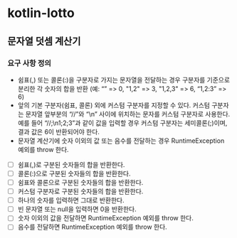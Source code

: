 # kotlin-lotto

## 문자열 덧셈 계산기

### 요구 사항 정의
- 쉼표(,) 또는 콜론(:)을 구분자로 가지는 문자열을 전달하는 경우 구분자를 기준으로 분리한 각 숫자의 합을 반환 (예: “” => 0, "1,2" => 3, "1,2,3" => 6, “1,2:3” => 6)
- 앞의 기본 구분자(쉼표, 콜론) 외에 커스텀 구분자를 지정할 수 있다. 커스텀 구분자는 문자열 앞부분의 “//”와 “\n” 사이에 위치하는 문자를 커스텀 구분자로 사용한다. 예를 들어 “//;\n1;2;3”과 같이 값을 입력할 경우 커스텀 구분자는 세미콜론(;)이며, 결과 값은 6이 반환되어야 한다.
- 문자열 계산기에 숫자 이외의 값 또는 음수를 전달하는 경우 RuntimeException 예외를 throw 한다.


- [ ] 쉼표(,)로 구분된 숫자들의 합을 반환한다.
- [ ] 콜론(:)으로 구분된 숫자들의 합을 반환한다.
- [ ] 쉼표와 콜론으로 구분된 숫자들의 합을 반환한다.
- [ ] 커스텀 구분자로 구분된 숫자들의 합을 반환한다.
- [ ] 하나의 숫자를 입력하면 그대로 반환한다.
- [ ] 빈 문자열 또는 null을 입력하면 0을 반환한다.
- [ ] 숫자 이외의 값을 전달하면 RuntimeException 예외를 throw 한다.
- [ ] 음수를 전달하면 RuntimeException 예외를 throw 한다.
